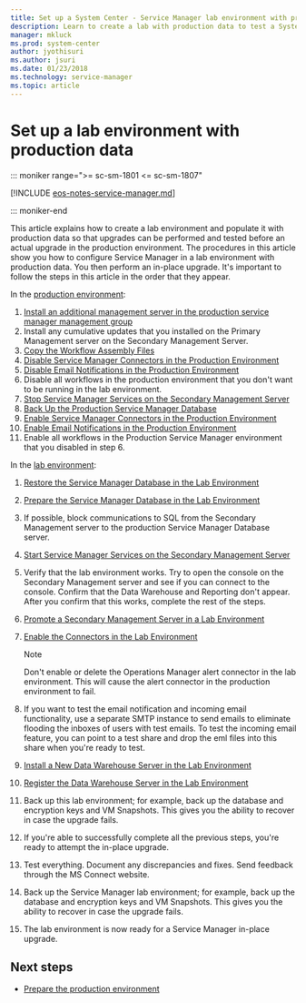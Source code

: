 ```yaml
---
title: Set up a System Center - Service Manager lab environment with production data
description: Learn to create a lab with production data to test a System Center - Service Manager upgrade.
manager: mkluck
ms.prod: system-center
author: jyothisuri
ms.author: jsuri
ms.date: 01/23/2018
ms.technology: service-manager
ms.topic: article
---
```


# Set up a lab environment with production data

::: moniker range=">= sc-sm-1801 <= sc-sm-1807"

[!INCLUDE [eos-notes-service-manager.md](../includes/eos-notes-service-manager.md)]

::: moniker-end

This article explains how to create a lab environment and populate it with production data so that upgrades can be performed and tested before an actual upgrade in the production environment. The procedures in this article show you how to configure Service Manager in a lab environment with production data. You then perform an in-place upgrade. It's important to follow the steps in this article in the order that they appear.

In the [production environment](prod-env.md):

1. [Install an additional management server in the production service manager management group](prod-env.md#install-an-additional-management-server)
2. Install any cumulative updates that you installed on the Primary Management server on the Secondary Management Server.
3. [Copy the Workflow Assembly Files](prod-env.md#copy-customized-workflow-assembly-files)
4. [Disable Service Manager Connectors in the Production Environment](prod-env.md#disable-service-manager-connectors-in-the-production-environment)
5. [Disable Email Notifications in the Production Environment](prod-env.md#disable-email-notifications-in-the-production-environment)
6. Disable all workflows in the production environment that you don't want to be running in the lab environment.
7. [Stop Service Manager Services on the Secondary Management Server](prod-env.md#stop-service-manager-services-on-the-secondary-management-server)
8. [Back Up the Production Service Manager Database](prod-env.md#back-up-the-production-service-manager-database-for-future-recovery)
9. [Enable Service Manager Connectors in the Production Environment](prod-env.md#enable-service-manager-connectors-in-the-production-environment)
10. [Enable Email Notifications in the Production Environment](prod-env.md#enable-email-notifications-in-the-production-environment)
11. Enable all workflows in the Production Service Manager environment that you disabled in step 6.

In the [lab environment](lab-env.md):

1. [Restore the Service Manager Database in the Lab Environment](lab-env.md#restore-the-service-manager-database-in-the-lab-environment)
2. [Prepare the Service Manager Database in the Lab Environment](lab-env.md#prepare-the-service-manager-database-in-the-lab-environment)
3. If possible, block communications to SQL from the Secondary Management server to the production Service Manager Database server.
4. [Start Service Manager Services on the Secondary Management Server](lab-env.md#start-service-manager-services-on-the-secondary-management-server)
5. Verify that the lab environment works. Try to open the console on the Secondary Management server and see if you can connect to the console. Confirm that the Data Warehouse and Reporting don't appear. After you confirm that this works, complete the rest of the steps.
6. [Promote a Secondary Management Server in a Lab Environment](lab-env.md#promote-a-secondary-management-server-in-a-lab-environment)
7. [Enable the Connectors in the Lab Environment](lab-env.md#enable-the-connectors-in-the-lab-environment)
   > [!NOTE]
   > Don't enable or delete the Operations Manager alert connector in the lab environment. This will cause the alert connector in the production environment to fail.

8. If you want to test the email notification and incoming email functionality, use a separate SMTP instance to send emails to eliminate flooding the inboxes of users with test emails. To test the incoming email feature, you can point to a test share and drop the eml files into this share when you're ready to test.
9. [Install a New Data Warehouse Server in the Lab Environment](lab-env.md#install-a-new-data-warehouse-server-in-the-lab-environment)
10. [Register the Data Warehouse Server in the Lab Environment](lab-env.md#register-the-data-warehouse-server-in-the-lab-environment)
11. Back up this lab environment; for example, back up the database and encryption keys and VM Snapshots. This gives you the ability to recover in case the upgrade fails.
12. If you're able to successfully complete all the previous steps, you're ready to attempt the in-place upgrade.
13. Test everything. Document any discrepancies and fixes. Send feedback through the MS Connect website.
14. Back up the Service Manager lab environment; for example, back up the database and encryption keys and VM Snapshots. This gives you the ability to recover in case the upgrade fails.
15. The lab environment is now ready for a Service Manager in-place upgrade.

## Next steps

- [Prepare the production environment](prod-env.md)
